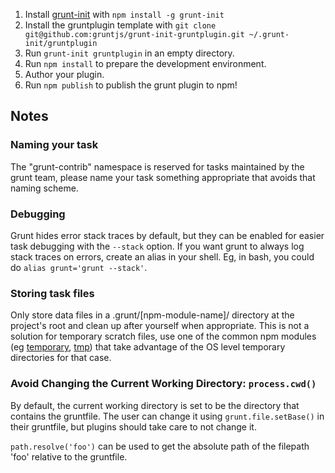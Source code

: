 1. Install [grunt-init](https://github.com/gruntjs/grunt-init) with `npm install -g grunt-init`
2. Install the gruntplugin template with `git clone git@github.com:gruntjs/grunt-init-gruntplugin.git ~/.grunt-init/gruntplugin`
3. Run `grunt-init gruntplugin` in an empty directory.
4. Run `npm install` to prepare the development environment.
5. Author your plugin.
6. Run `npm publish` to publish the grunt plugin to npm!

## Notes

### Naming your task

The "grunt-contrib" namespace is reserved for tasks maintained by the grunt team, please name your task something appropriate that avoids that naming scheme.

### Debugging
Grunt hides error stack traces by default, but they can be enabled for easier task debugging with the `--stack` option. If you want grunt to always log stack traces on errors, create an alias in your shell. Eg, in bash, you could do `alias grunt='grunt --stack'`.

### Storing task files

Only store data files in a .grunt/[npm-module-name]/ directory at the project's root and clean up after yourself when appropriate. This is not a solution for temporary scratch files, use one of the common npm modules (eg [temporary](https://npmjs.org/package/temporary), [tmp](https://npmjs.org/package/tmp)) that take advantage of the OS level temporary directories for that case.

### Avoid Changing the Current Working Directory: `process.cwd()`
By default, the current working directory is set to be the directory that contains the gruntfile. The user can change it using `grunt.file.setBase()` in their gruntfile, but plugins should take care to not change it.

`path.resolve('foo')` can be used to get the absolute path of the filepath 'foo' relative to the gruntfile.